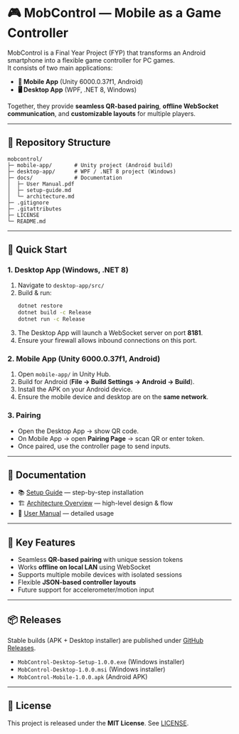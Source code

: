 # 🎮 MobControl — Mobile as a Game Controller

MobControl is a Final Year Project (FYP) that transforms an Android smartphone into a flexible game controller for PC games.  
It consists of two main applications:

- **📱 Mobile App** (Unity 6000.0.37f1, Android)  
- **🖥️ Desktop App** (WPF, .NET 8, Windows)  

Together, they provide **seamless QR-based pairing**, **offline WebSocket communication**, and **customizable layouts** for multiple players.

---

## 📂 Repository Structure

```
mobcontrol/
├─ mobile-app/       # Unity project (Android build)
├─ desktop-app/      # WPF / .NET 8 project (Windows)
├─ docs/             # Documentation
│  ├─ User Manual.pdf
│  ├─ setup-guide.md
│  └─ architecture.md
├─ .gitignore
├─ .gitattributes
├─ LICENSE
└─ README.md
```

---

## 🚀 Quick Start

### 1. Desktop App (Windows, .NET 8)
1. Navigate to `desktop-app/src/`  
2. Build & run:
   ```bash
   dotnet restore
   dotnet build -c Release
   dotnet run -c Release
   ```
3. The Desktop App will launch a WebSocket server on port **8181**.  
4. Ensure your firewall allows inbound connections on this port.

### 2. Mobile App (Unity 6000.0.37f1, Android)
1. Open `mobile-app/` in Unity Hub.  
2. Build for Android (**File → Build Settings → Android → Build**).  
3. Install the APK on your Android device.  
4. Ensure the mobile device and desktop are on the **same network**.  

### 3. Pairing
- Open the Desktop App → show QR code.  
- On Mobile App → open **Pairing Page** → scan QR or enter token.  
- Once paired, use the controller page to send inputs.

---

## 📖 Documentation

- 📚 [Setup Guide](./docs/setup-guide.md) — step-by-step installation  
- 🏗️ [Architecture Overview](./docs/architecture.md) — high-level design & flow  
- 📄 [User Manual](./docs/User%20Manual.pdf) — detailed usage  

---

## 🔐 Key Features
- Seamless **QR-based pairing** with unique session tokens  
- Works **offline on local LAN** using WebSocket
- Supports multiple mobile devices with isolated sessions  
- Flexible **JSON-based controller layouts**  
- Future support for accelerometer/motion input  

---

## 📦 Releases
Stable builds (APK + Desktop installer) are published under [GitHub Releases](../../releases).  
- `MobControl-Desktop-Setup-1.0.0.exe` (Windows installer)
- `MobControl-Desktop-1.0.0.msi` (Windows installer)
- `MobControl-Mobile-1.0.0.apk` (Android APK)  

---

## 📜 License
This project is released under the **MIT License**. See [LICENSE](./LICENSE).

